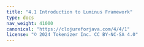```yaml
---
title: "4.1 Introduction to Luminus Framework"
type: docs
nav_weight: 41000
canonical: "https://clojureforjava.com/4/4/1"
license: "© 2024 Tokenizer Inc. CC BY-NC-SA 4.0"
---
```

